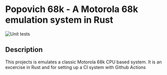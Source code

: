 # Popovich 68k - A Motorola 68k emulation system in Rust

![Unit tests](https://github.com/weiju/popovich68k/actions/workflows/rust.yml/badge.svg)

## Description

This projects is emulates a classic Motorola 68k CPU based system.
It is an excercise in Rust and for setting up a CI system with Github Actions

